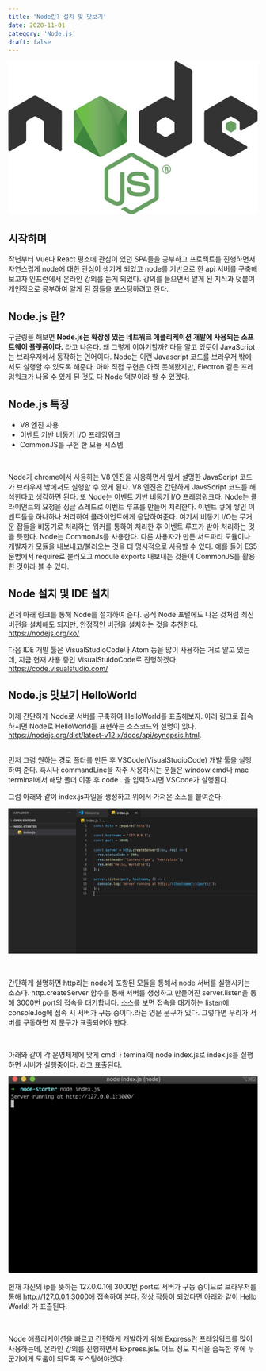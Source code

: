```yaml
---
title: 'Node란? 설치 및 맛보기'
date: 2020-11-01
category: 'Node.js'
draft: false
---
```


![](./images/banner/node.js.jpg)

## 시작하며

작년부터 Vue나 React 평소에 관심이 있던 SPA들을 공부하고 프로젝트를 진행하면서 자연스럽게
node에 대한 관심이 생기게 되었고 node를 기반으로 한 api 서버를 구축해보고자 인프런에서 온라인 강의를
듣게 되었다. 강의를 들으면서 알게 된 지식과 덧붙여 개인적으로 공부하여 알게 된 점들을 포스팅하려고 한다.

## Node.js 란?

구글링을 해보면 **Node.js는 확장성 있는 네트워크 애플리케이션 개발에 사용되는 소프트웨어 플랫폼이다.** 라고 나온다.
왜 그렇게 이야기할까? 다들 알고 있듯이 JavaScript는 브라우저에서 동작하는 언어이다.
Node는 이런 Javascript 코드를 브라우저 밖에서도 실행할 수 있도록 해준다. 아마 직접 구현은 아직 못해봤지만,
Electron 같은 프레임워크가 나올 수 있게 된 것도 다 Node 덕분이라 할 수 있겠다.

## Node.js 특징

- V8 엔진 사용
- 이벤트 기반 비동기 I/O 프레임워크
- CommonJS를 구현 한 모듈 시스템

<br />

Node가 chrome에서 사용하는 V8 엔진을 사용하면서 앞서 설명한 JavaScript 코드가 브라우저 밖에서도 실행할 수 있게 된다.
V8 엔진은 간단하게 JavsScript 코드를 해석한다고 생각하면 된다.
또 Node는 이벤트 기반 비동기 I/O 프레임워크다. Node는 클라이언트의 요청을 싱글 스레드로 이벤트 루프를 만들어 처리한다.
이벤트 큐에 쌓인 이벤트들을 하나하나 처리하여 클라이언트에게 응답하여준다. 여기서 비동기 I/O는 무거운 잡들을
비동기로 처리하는 워커를 통하여 처리한 후 이벤트 루프가 받아 처리하는 것을 뜻한다.
Node는 CommonJs를 사용한다. 다른 사용자가 만든 서드파티 모듈이나 개발자가 모듈을 내보내고/불러오는 것을
더 명시적으로 사용할 수 있다.
예를 들어 ES5 문법에서 require로 불러오고 module.exports 내보내는 것들이 CommonJS를 활용한 것이라 볼 수 있다.

## Node 설치 및 IDE 설치

먼저 아래 링크를 통해 Node를 설치하여 준다. 공식 Node 포털에도 나온 것처럼 최신 버전을 설치해도 되지만,
안정적인 버전을 설치하는 것을 추천한다.
https://nodejs.org/ko/

다음 IDE 개발 툴은 VisualStudioCode나 Atom 등을 많이 사용하는 거로 알고 있는데, 지금 현재 사용 중인
VisualStuidoCode로 진행하겠다.
https://code.visualstudio.com/

## Node.js 맛보기 HelloWorld

이제 간단하게 Node로 서버를 구축하여 HelloWorld를 표출해보자.
아래 링크로 접속하시면 Node로 HelloWorld를 표현하는 소스코드와 설명이 있다.
<br />
https://nodejs.org/dist/latest-v12.x/docs/api/synopsis.html.

<br />
먼저 그럼 원하는 경로 폴더를 만든 후 VSCode(VisualStudioCode) 개발 툴을 실행하여 준다.
혹시나 commandLine을 자주 사용하시는 분들은 window cmd나 mac terminal에서 해당 폴더 이동 후 code . 을 입력하시면
VSCode가 실행된다.

그럼 아래와 같이 index.js파일을 생성하고 위에서 가져온 소스를 붙여준다.

![](./images/node/node_server_source.png)

<br />

간단하게 설명하면 http라는 node에 포함된 모듈을 통해서 node 서버를 실행시키는 소스다.
http.createServer 함수를 통해 서버를 생성하고 만들어진 server.listen을 통해 3000번 port의 접속을 대기합니다. 소스를 보면
접속을 대기하는 listen에 console.log에 접속 시 서버가 구동 중이다.라는 영문 문구가 있다.
그렇다면 우리가 서버를 구동하면 저 문구가 표출되어야 한다.

<br />

아래와 같이 각 운영체제에 맞게 cmd나 teminal에 node index.js로 index.js를 실행하면 서버가 실행중이다. 라고 표출된다.

![](./images/node/node_server_result.png)

현재 자신의 ip를 뜻하는 127.0.0.1에 3000번 port로 서버가 구동 중이므로 브라우저를 통해
http://127.0.0.1:3000에 접속하여 본다. 정상 작동이 되었다면 아래와 같이 Hello World! 가 표출된다.

<br />

Node 애플리케이션을 빠르고 간편하게 개발하기 위해 Express란 프레임워크를 많이 사용하는데, 온라인 강의를 진행하면서
Express.js도 어느 정도 지식을 습득한 후에 누군가에게 도움이 되도록 포스팅해야겠다.
